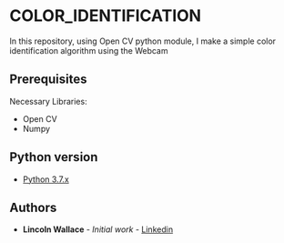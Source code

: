 # COLOR_IDENTIFICATION
In this repository, using Open CV python module, I make a simple color identification algorithm using the Webcam


## Prerequisites
Necessary Libraries:
* Open CV
* Numpy

## Python version
* [Python 3.7.x](https://www.python.org/downloads/release/python-379/)

## Authors
* **Lincoln Wallace** - *Initial work* - [Linkedin](https://www.linkedin.com/in/lincoln-wallace-64ab29138/)

